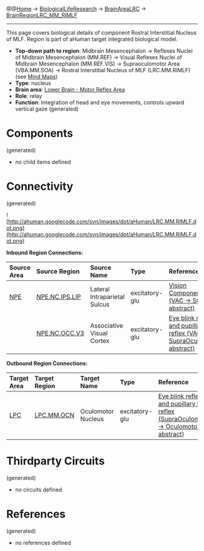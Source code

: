 @@[Home](Home.md) -> [BiologicalLifeResearch](BiologicalLifeResearch.md) -> [BrainAreaLRC](BrainAreaLRC.md) -> [BrainRegionLRC\_MM\_RIMLF](BrainRegionLRC_MM_RIMLF.md)

---


This page covers biological details of component Rostral Interstitial Nucleus of MLF.
Region is part of aHuman target integrated biological model.

  * **Top-down path to region**: Midbrain Mesencephalon -> Reflexes Nuclei of Midbrain Mesencephalon (MM.REF) -> Visual Reflexes Nuclei of Midbrain Mesencephalon (MM.REF.VIS) -> Supraoculomotor Area (VBA.MM.SOA) -> Rostral Interstitial Nucleus of MLF (LRC.MM.RIMLF) (see [Mind Maps](OverallMindMaps.md))
  * **Type**: nucleus
  * **Brain area**: [Lower Brain - Motor Reflex Area](BrainAreaLRC.md)
  * **Role**: relay
  * **Function**: Integration of head and eye movements, controls upward vertical gaze
(generated)
# Components #
(generated)


  * no child items defined

# Connectivity #
(generated)


![http://ahuman.googlecode.com/svn/images/dot/aHuman/LRC.MM.RIMLF.dot.png](http://ahuman.googlecode.com/svn/images/dot/aHuman/LRC.MM.RIMLF.dot.png)

**Inbound Region Connections:**

| **Source Area** | **Source Region** | **Source Name** | **Type** | **Reference** |
|:----------------|:------------------|:----------------|:---------|:--------------|
| [NPE](BrainAreaNPE.md) | [NPE.NC.IPS.LIP](BrainRegionNPE_NC_IPS_LIP.md) | Lateral Intraparietal Sulcus | excitatory-glu | [Vision Components (VAC -> SOA, abstract)](http://neuroscience.uth.tmc.edu/s3/chapter07.html) |
|                 | [NPE.NC.OCC.V3](BrainRegionNPE_NC_OCC_V3.md) | Associative Visual Cortex | excitatory-glu | [Eye blink reflex and pupillary light reflex (VAC -> SupraOculomotor, abstract)](http://neuroscience.uth.tmc.edu/s3/chapter07.html) |

**Outbound Region Connections:**

| **Target Area** | **Target Region** | **Target Name** | **Type** | **Reference** |
|:----------------|:------------------|:----------------|:---------|:--------------|
| [LPC](BrainAreaLPC.md) | [LPC.MM.OCN](BrainRegionLPC_MM_OCN.md) | Oculomotor Nucleus | excitatory-glu | [Eye blink reflex and pupillary light reflex (SupraOculomotor -> Oculomotor, abstract)](http://neuroscience.uth.tmc.edu/s3/chapter07.html) |

# Thirdparty Circuits #
(generated)

  * no circuits defined

# References #
(generated)

  * no references defined
